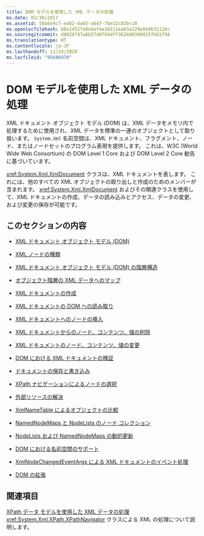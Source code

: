 ```yaml
---
title: DOM モデルを使用した XML データの処理
ms.date: 03/30/2017
ms.assetid: 56b6e9c7-ed82-4a65-a647-7be32c83bcc8
ms.openlocfilehash: b0e24527e0edafee16511ea03a229e049b31126c
ms.sourcegitcommit: d8020797a6657d0fbbdff362b80300815f682f94
ms.translationtype: HT
ms.contentlocale: ja-JP
ms.lasthandoff: 11/24/2020
ms.locfileid: "95686970"
---
```

# <a name="process-xml-data-using-the-dom-model"></a>DOM モデルを使用した XML データの処理

XML ドキュメント オブジェクト モデル (DOM) は、XML データをメモリ内で処理するために使用され、XML データを標準の一連のオブジェクトとして取り扱います。 `System.Xml` 名前空間は、XML ドキュメント、フラグメント、ノード、またはノードセットのプログラム表現を提供します。 これは、W3C (World Wide Web Consortium) の DOM Level 1 Core および DOM Level 2 Core 勧告に基づいています。  
  
 <xref:System.Xml.XmlDocument> クラスは、XML ドキュメントを表します。 これには、他のすべての XML オブジェクトの取り出しと作成のためのメンバーが含まれます。 <xref:System.Xml.XmlDocument> およびその関連クラスを使用して、XML ドキュメントの作成、データの読み込みとアクセス、データの変更、および変更の保存が可能です。  
  
## <a name="in-this-section"></a>このセクションの内容  
  
- [XML ドキュメント オブジェクト モデル (DOM)](xml-document-object-model-dom.md)  
  
- [XML ノードの種類](types-of-xml-nodes.md)  
  
- [XML ドキュメント オブジェクト モデル (DOM) の階層構造](xml-document-object-model-dom-hierarchy.md)  
  
- [オブジェクト階層の XML データへのマップ](mapping-the-object-hierarchy-to-xml-data.md)  
  
- [XML ドキュメントの作成](xml-document-creation.md)  
  
- [XML ドキュメントの DOM への読み取り](reading-an-xml-document-into-the-dom.md)  
  
- [XML ドキュメントへのノードの挿入](inserting-nodes-into-an-xml-document.md)  
  
- [XML ドキュメントからのノード、コンテンツ、値の削除](removing-nodes-content-and-values-from-an-xml-document.md)  
  
- [XML ドキュメントのノード、コンテンツ、値の変更](modifying-nodes-content-and-values-in-an-xml-document.md)  
  
- [DOM における XML ドキュメントの検証](validating-an-xml-document-in-the-dom.md)  
  
- [ドキュメントの保存と書き込み](saving-and-writing-a-document.md)  
  
- [XPath ナビゲーションによるノードの選択](select-nodes-using-xpath-navigation.md)  
  
- [外部リソースの解決](resolving-external-resources.md)  
  
- [XmlNameTable によるオブジェクトの比較](object-comparison-using-xmlnametable.md)  
  
- [NamedNodeMaps と NodeLists のノード コレクション](node-collections-in-namednodemaps-and-nodelists.md)  
  
- [NodeLists および NamedNodeMaps の動的更新](dynamic-updates-to-nodelists-and-namednodemaps.md)  
  
- [DOM における名前空間のサポート](namespace-support-in-the-dom.md)  
  
- [XmlNodeChangedEventArgs による XML ドキュメントのイベント処理](event-handling-in-an-xml-document-using-the-xmlnodechangedeventargs.md)  
  
- [DOM の拡張](extending-the-dom.md)  
  
## <a name="related-sections"></a>関連項目  

 [XPath データ モデルを使用した XML データの処理](process-xml-data-using-the-xpath-data-model.md)  
 <xref:System.Xml.XPath.XPathNavigator> クラスによる XML の処理について説明します。
